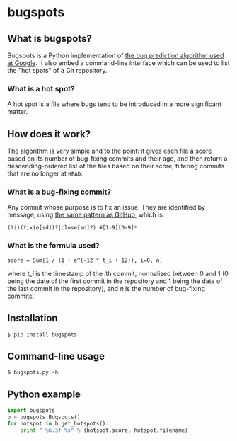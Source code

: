 # bugspots

## What is bugspots?

Bugspots is a Python implementation of
[the bug prediction algorithm used at Google][1].
It also embed a command-line interface which can be used to list the "hot spots"
of a Git repository.

 [1]: http://google-engtools.blogspot.com/2011/12/bug-prediction-at-google.html

### What is a hot spot?

A hot spot is a file where bugs tend to be introduced in a more significant
matter.

## How does it work?

The algorithm is very simple and to the point: it gives each file a score based
on its number of bug-fixing commits and their age, and then return a
descending-ordered list of the files based on their score, filtering commits
that are no longer at `HEAD`.

### What is a bug-fixing commit?

Any commit whose purpose is to fix an issue.  They are identified by message,
using [the same pattern as GitHub][2], which is:

	(?i)(fix(e[sd])?|close[sd]?) #[1-9][0-9]*

 [2]: https://github.com/blog/831-issues-2-0-the-next-generation

### What is the formula used?

	score = Sum[1 / (1 + e^(-12 * t_i + 12)), i=0, n]

where *t_i* is the timestamp of the *i*th commit, normalized between 0 and 1
(0 being the date of the first commit in the repository and 1 being the date of
the last commit in the repository), and *n* is the number of bug-fixing commits.

## Installation

	$ pip install bugspots

## Command-line usage

	$ bugspots.py -h

## Python example

```python
import bugspots
b = bugspots.Bugspots()
for hotspot in b.get_hotspots():
    print " %6.3f %s" % (hotspot.score, hotspot.filename)
```
